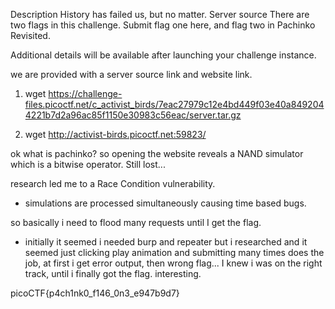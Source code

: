 Description
History has failed us, but no matter. Server source There are two flags in this challenge. Submit flag one here, and flag two in Pachinko Revisited.

Additional details will be available after launching your challenge instance.

we are provided with a server source link and website link.
1. wget https://challenge-files.picoctf.net/c_activist_birds/7eac27979c12e4bd449f03e40a8492044221b7d2a96ac85f1150e30983c56eac/server.tar.gz

2. wget http://activist-birds.picoctf.net:59823/


ok what is pachinko? 
so opening the website reveals a NAND simulator which is a bitwise operator. Still lost...

research led me to a Race Condition vulnerability. 
- simulations are processed simultaneously causing time based bugs.

so basically i need to flood many requests until I get the flag.
- initially it seemed i needed burp and repeater but i researched and it seemed just clicking play animation and submitting many times does the job, at first i get error output, then wrong flag... I knew i was on the right track, until i finally got the flag. interesting.

 picoCTF{p4ch1nk0_f146_0n3_e947b9d7}

